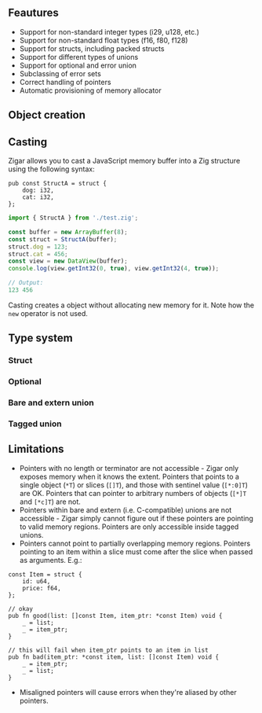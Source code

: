 
## Feautures

* Support for non-standard integer types (i29, u128, etc.)
* Support for non-standard float types (f16, f80, f128)
* Support for structs, including packed structs
* Support for different types of unions
* Support for optional and error union
* Subclassing of error sets
* Correct handling of pointers 
* Automatic provisioning of memory allocator

## Object creation


## Casting

Zigar allows you to cast a JavaScript memory buffer into a Zig structure using the following syntax:

```zig
pub const StructA = struct {
    dog: i32,
    cat: i32,
};
```

```js
import { StructA } from './test.zig';

const buffer = new ArrayBuffer(8);
const struct = StructA(buffer);
struct.dog = 123;
struct.cat = 456;
const view = new DataView(buffer);
console.log(view.getInt32(0, true), view.getInt32(4, true));

// Output:
123 456
```

Casting creates a object without allocating new memory for it. Note how the `new` operator is not used. 


## Type system

### Struct

### Optional

### Bare and extern union

### Tagged union

## Limitations

* Pointers with no length or terminator are not accessible - Zigar only exposes memory when it knows the extent. Pointers that points to a single object (`*T`) or slices (`[]T`), and those with sentinel value (`[*:0]T`) are OK. Pointers that can pointer to arbitrary numbers of objects (`[*]T` and `[*c]T`) are not.
* Pointers within bare and extern (i.e. C-compatible) unions are not accessible - Zigar simply cannot figure out if these pointers are pointing to valid memory regions. Pointers are only accessible inside tagged unions.
* Pointers cannot point to partially overlapping memory regions. Pointers pointing to an item within a slice must come after the slice when passed as arguments. E.g.:

```zig
const Item = struct {
    id: u64,
    price: f64,
};

// okay
pub fn good(list: []const Item, item_ptr: *const Item) void {
    _ = list;
    _ = item_ptr;
}

// this will fail when item_ptr points to an item in list
pub fn bad(item_ptr: *const item, list: []const Item) void {
    _ = item_ptr;
    _ = list;
}
```

* Misaligned pointers will cause errors when they're aliased by other pointers. 
